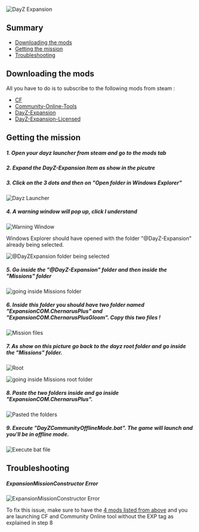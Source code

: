 ![DayZ Expansion](https://i.imgur.com/cTbqjAr.png)

## Summary


- [Downloading the mods](#downloading-the-mods)
- [Getting the mission](#getting-the-mission)
- [Troubleshooting](#troubleshooting)




## Downloading the mods

All you have to do is to subscribe to the following mods from steam :

- [CF](https://steamcommunity.com/workshop/filedetails/?id=1559212036)
- [Community-Online-Tools](https://steamcommunity.com/workshop/filedetails/?id=1564026768)
- [DayZ-Expansion](https://steamcommunity.com/sharedfiles/filedetails/?id=2116151222)
- [DayZ-Expansion-Licensed](https://steamcommunity.com/workshop/filedetails/?id=2116157322)




## Getting the mission
##### 1. Open your dayz launcher from steam and go to the mods tab
##### 2. Expand the DayZ-Expansion Item as show in the picutre 
##### 3. Click on the 3 dots and then on "Open folder in Windows Explorer"

![Dayz Launcher](https://i.imgur.com/EiN4oYt.png)

##### 4. A warning window will pop up, click I understand

![Warning Window](https://i.imgur.com/cglDji2.png)

Windows Explorer should have opened with the folder "@DayZ-Expansion" already being selected.

![@DayZExpansion folder being selected](https://i.imgur.com/138UmlK.png)

##### 5. Go inside the "@DayZ-Expansion" folder and then inside the "Missions" folder

![going inside Missions folder](https://i.imgur.com/iKvcNYM.png)

##### 6. Inside this folder you should have two folder named "ExpansionCOM.ChernarusPlus" and "ExpansionCOM.ChernarusPlusGloom". Copy this two files !

![Mission files](https://i.imgur.com/43frfQV.png)

##### 7. As show on this picture go back to the dayz root folder and go inside the "Missions" folder.

![Root](https://i.imgur.com/kEP7isg.png)

![going inside Missions root folder](https://i.imgur.com/wUsvDiu.png)

##### 8. Paste the two folders inside and go inside "ExpansionCOM.ChernarusPlus".

![Pasted the folders](https://i.imgur.com/ITB7cZf.png)

##### 9. Execute "DayZCommunityOfflineMode.bat". The game will launch and you'll be in offline mode.

![Execute bat file](https://i.imgur.com/erFMALR.png)



## Troubleshooting
##### ExpansionMissionConstructor Error

![ExpansionMissionConstructor Error](https://i.imgur.com/YVnTPmr.png)

To fix this issue, make sure to have the [4 mods listed from above](https://github.com/salutesh/DayZ-Expansion-Scripts/wiki/Setting-up-offline-mode#downloading-the-mods) and you are launching CF and Community Online tool without the EXP tag as explained in step 8